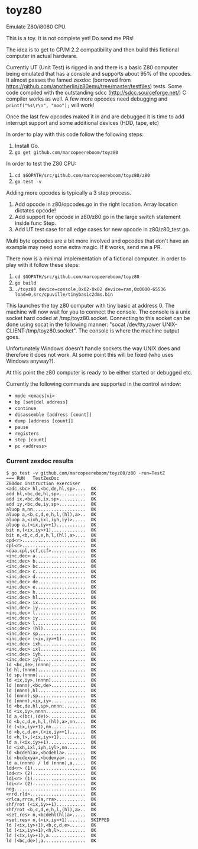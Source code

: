 # toyz80
Emulate Z80/i8080 CPU.

This is a toy.  It is not complete yet!  Do send me PRs!

The idea is to get to CP/M 2.2 compatibility and then build this fictional computer in actual hardware.

Currently UT (Unit Test) is rigged in and there is a basic Z80 computer being emulated that has a console and supports about 95% of the opcodes.  It almost passes the famed zexdoc (borrowed from https://github.com/anotherlin/z80emu/tree/master/testfiles) tests.  Some code compiled with the outstanding sdcc (http://sdcc.sourceforge.net/) C compiler works as well.  A few more opcodes need debugging and `printf("%s\r\n", "moo");` will work!

Once the last few opcodes maked it in and are debugged it is time to add interrupt support and some additional devices (HDD, tape, etc)

In order to play with this code follow the following steps:
1. Install Go.
2. `go get github.com/marcopeereboom/toyz80`

In order to test the Z80 CPU:
1. `cd $GOPATH/src/github.com/marcopeereboom/toyz80/z80`
2. `go test -v`

Adding more opcodes is typically a 3 step process.
1. Add opcode in z80/opcodes.go in the right location.  Array location dictates opcode!
2. Add support for opcode in z80/z80.go in the large switch statement inside func Step.
3. Add UT test case for all edge cases for new opcode in z80/z80_test.go.

Multi byte opcodes are a bit more involved and opcodes that don't have an example may need some extra magic.
If it works, send me a PR.

There now is a minimal implementation of a fictional computer.  In order to play with it follow these steps:
1. `cd $GOPATH/src/github.com/marcopeereboom/toyz80`
2. `go build`
3. `./toyz80 device=console,0x02-0x02 device=ram,0x0000-65536 load=0,src/cpuville/tinybasic2dms.bin`

This launches the toy z80 computer with tiny basic at address 0.  The machine will now wait for you to connect the console.  The console is a unix socket hard coded at /tmp/toyz80.socket.  Connecting to this socket can be done using socat in the following manner: "socat /dev/tty,rawer UNIX-CLIENT:/tmp/toyz80.socket".  The console is where the machine output goes.

Unfortunately Windows doesn't handle sockets the way UNIX does and therefore it does not work.  At some point this will be fixed (who uses Windows anyway?).

At this point the z80 computer is ready to be either started or debugged etc.

Currently the following commands are supported in the control window:
* `mode <emacs|vi>`
* `bp [set|del address]`
* `continue`
* `disassemble [address [count]]`
* `dump [address [count]]`
* `pause`
* `registers`
* `step [count]`
* `pc <address>`

### Current zexdoc results
```
$ go test -v github.com/marcopeereboom/toyz80/z80 -run=TestZ  
=== RUN   TestZexDoc
Z80doc instruction exerciser
<adc,sbc> hl,<bc,de,hl,sp>....  OK
add hl,<bc,de,hl,sp>..........  OK
add ix,<bc,de,ix,sp>..........  OK
add iy,<bc,de,iy,sp>..........  OK
aluop a,nn....................  OK
aluop a,<b,c,d,e,h,l,(hl),a>..  OK
aluop a,<ixh,ixl,iyh,iyl>.....  OK
aluop a,(<ix,iy>+1)...........  OK
bit n,(<ix,iy>+1).............  OK
bit n,<b,c,d,e,h,l,(hl),a>....  OK
cpd<r>........................  OK
cpi<r>........................  OK
<daa,cpl,scf,ccf>.............  OK
<inc,dec> a...................  OK
<inc,dec> b...................  OK
<inc,dec> bc..................  OK
<inc,dec> c...................  OK
<inc,dec> d...................  OK
<inc,dec> de..................  OK
<inc,dec> e...................  OK
<inc,dec> h...................  OK
<inc,dec> hl..................  OK
<inc,dec> ix..................  OK
<inc,dec> iy..................  OK
<inc,dec> l...................  OK
<inc,dec> iy..................  OK
<inc,dec> l...................  OK
<inc,dec> (hl)................  OK
<inc,dec> sp..................  OK
<inc,dec> (<ix,iy>+1).........  OK
<inc,dec> ixh.................  OK
<inc,dec> ixl.................  OK
<inc,dec> iyh.................  OK
<inc,dec> iyl.................  OK
ld <bc,de>,(nnnn).............  OK
ld hl,(nnnn)..................  OK
ld sp,(nnnn)..................  OK
ld <ix,iy>,(nnnn).............  OK
ld (nnnn),<bc,de>.............  OK
ld (nnnn),hl..................  OK
ld (nnnn),sp..................  OK
ld (nnnn),<ix,iy>.............  OK
ld <bc,de,hl,sp>,nnnn.........  OK
ld <ix,iy>,nnnn...............  OK
ld a,<(bc),(de)>..............  OK
ld <b,c,d,e,h,l,(hl),a>,nn....  OK
ld (<ix,iy>+1),nn.............  OK
ld <b,c,d,e>,(<ix,iy>+1)......  OK
ld <h,l>,(<ix,iy>+1)..........  OK
ld a,(<ix,iy>+1)..............  OK
ld <ixh,ixl,iyh,iyl>,nn.......  OK
ld <bcdehla>,<bcdehla>........  OK
ld <bcdexya>,<bcdexya>........  OK
ld a,(nnnn) / ld (nnnn),a.....  OK
ldd<r> (1)....................  OK
ldd<r> (2)....................  OK
ldi<r> (1)....................  OK
ldi<r> (2)....................  OK
neg...........................  OK
<rrd,rld>.....................  OK
<rlca,rrca,rla,rra>...........  OK
shf/rot (<ix,iy>+1)...........  OK
shf/rot <b,c,d,e,h,l,(hl),a>..  OK
<set,res> n,<bcdehl(hl)a>.....  OK
<set,res> n,(<ix,iy>+1).......  SKIPPED
ld (<ix,iy>+1),<b,c,d,e>......  OK
ld (<ix,iy>+1),<h,l>..........  OK
ld (<ix,iy>+1),a..............  OK
ld (<bc,de>),a................  OK
```
